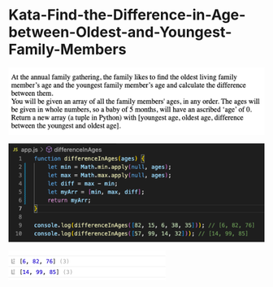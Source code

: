 # Kata-Find-the-Difference-in-Age-between-Oldest-and-Youngest-Family-Members

![screen image](pic.png)

![code image](code.png)

![console image](con.png)